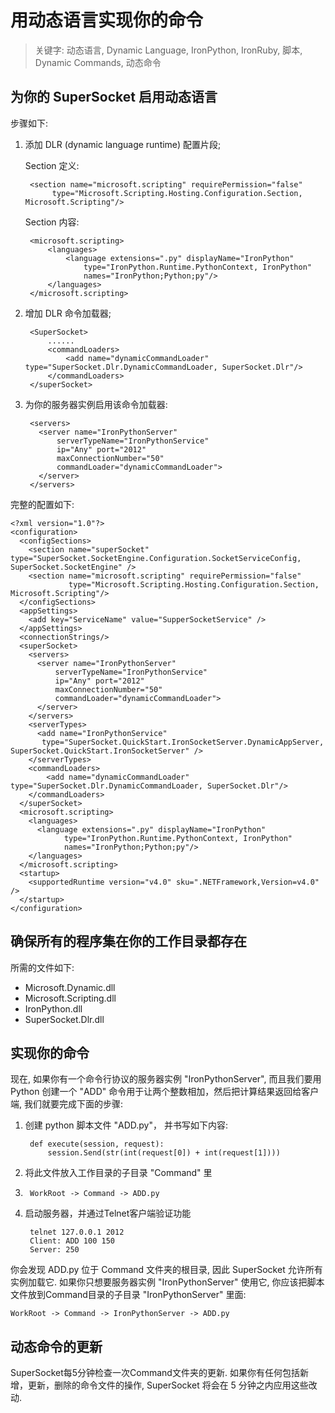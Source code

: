 # 用动态语言实现你的命令

> 关键字: 动态语言, Dynamic Language, IronPython, IronRuby, 脚本, Dynamic Commands, 动态命令


## 为你的 SuperSocket 启用动态语言
步骤如下:

1. 添加 DLR (dynamic language runtime) 配置片段;

    Section 定义:

        <section name="microsoft.scripting" requirePermission="false"
             type="Microsoft.Scripting.Hosting.Configuration.Section, Microsoft.Scripting"/>

    Section 内容:
        
        <microsoft.scripting>
            <languages>
                <language extensions=".py" displayName="IronPython"
                    type="IronPython.Runtime.PythonContext, IronPython"
                    names="IronPython;Python;py"/>
            </languages>
        </microsoft.scripting>

2. 增加 DLR 命令加载器;

        <SuperSocket>
            ......
            <commandLoaders>
                <add name="dynamicCommandLoader" type="SuperSocket.Dlr.DynamicCommandLoader, SuperSocket.Dlr"/>
            </commandLoaders>
        </superSocket>

3. 为你的服务器实例启用该命令加载器:

        <servers>
          <server name="IronPythonServer"
              serverTypeName="IronPythonService"
              ip="Any" port="2012"
              maxConnectionNumber="50"
              commandLoader="dynamicCommandLoader">
          </server>
        </servers>

完整的配置如下:

    <?xml version="1.0"?>
    <configuration>
      <configSections>
        <section name="superSocket" type="SuperSocket.SocketEngine.Configuration.SocketServiceConfig, SuperSocket.SocketEngine" />
        <section name="microsoft.scripting" requirePermission="false"
                 type="Microsoft.Scripting.Hosting.Configuration.Section, Microsoft.Scripting"/>
      </configSections>
      <appSettings>
        <add key="ServiceName" value="SupperSocketService" />
      </appSettings>
      <connectionStrings/>
      <superSocket>
        <servers>
          <server name="IronPythonServer"
              serverTypeName="IronPythonService"
              ip="Any" port="2012"
              maxConnectionNumber="50"
              commandLoader="dynamicCommandLoader">
          </server>
        </servers>
        <serverTypes>
          <add name="IronPythonService"
           type="SuperSocket.QuickStart.IronSocketServer.DynamicAppServer, SuperSocket.QuickStart.IronSocketServer" />
        </serverTypes>
        <commandLoaders>
            <add name="dynamicCommandLoader" type="SuperSocket.Dlr.DynamicCommandLoader, SuperSocket.Dlr"/>
        </commandLoaders>
      </superSocket>
      <microsoft.scripting>
        <languages>
          <language extensions=".py" displayName="IronPython"
                type="IronPython.Runtime.PythonContext, IronPython"
                names="IronPython;Python;py"/>
        </languages>
      </microsoft.scripting>
      <startup>
        <supportedRuntime version="v4.0" sku=".NETFramework,Version=v4.0" />
      </startup>
    </configuration>


## 确保所有的程序集在你的工作目录都存在
所需的文件如下:
* Microsoft.Dynamic.dll
* Microsoft.Scripting.dll
* IronPython.dll
* SuperSocket.Dlr.dll

## 实现你的命令
现在, 如果你有一个命令行协议的服务器实例 "IronPythonServer", 而且我们要用 Python 创建一个  "ADD" 命令用于让两个整数相加，然后把计算结果返回给客户端, 我们就要完成下面的步骤:

1. 创建 python 脚本文件 "ADD.py"， 并书写如下内容:

        def execute(session, request):
	        session.Send(str(int(request[0]) + int(request[1])))

2. 将此文件放入工作目录的子目录 "Command" 里
3. 
        WorkRoot -> Command -> ADD.py

3. 启动服务器，并通过Telnet客户端验证功能

        telnet 127.0.0.1 2012
        Client: ADD 100 150
        Server: 250


你会发现 ADD.py 位于 Command 文件夹的根目录, 因此 SuperSocket 允许所有实例加载它. 如果你只想要服务器实例 "IronPythonServer" 使用它, 你应该把脚本文件放到Command目录的子目录 "IronPythonServer" 里面:

    WorkRoot -> Command -> IronPythonServer -> ADD.py

## 动态命令的更新

SuperSocket每5分钟检查一次Command文件夹的更新. 如果你有任何包括新增，更新，删除的命令文件的操作, SuperSocket 将会在 5 分钟之内应用这些改动.